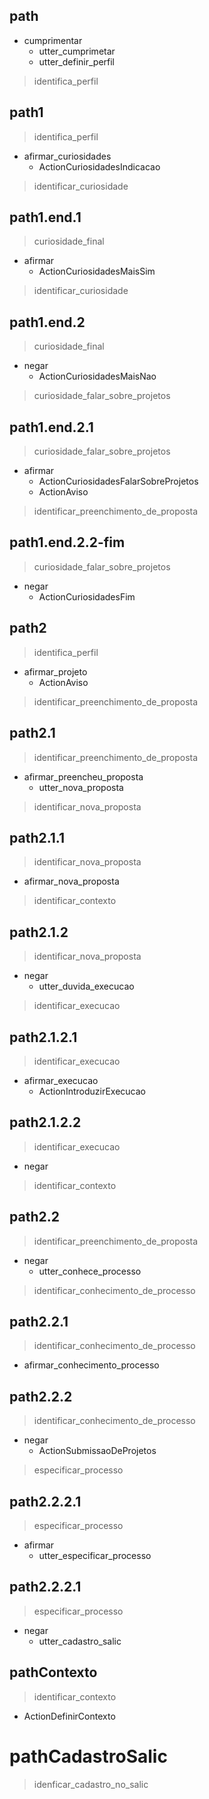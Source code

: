 ## path
* cumprimentar
  - utter_cumprimetar
  - utter_definir_perfil
> identifica_perfil

<!--- Fluxos Curiosidades --->

## path1
> identifica_perfil
* afirmar_curiosidades
  - ActionCuriosidadesIndicacao
> identificar_curiosidade

## path1.end.1
> curiosidade_final
* afirmar
  - ActionCuriosidadesMaisSim
> identificar_curiosidade

## path1.end.2
> curiosidade_final
* negar
  - ActionCuriosidadesMaisNao
> curiosidade_falar_sobre_projetos

## path1.end.2.1
> curiosidade_falar_sobre_projetos
* afirmar
  - ActionCuriosidadesFalarSobreProjetos
  - ActionAviso
> identificar_preenchimento_de_proposta

## path1.end.2.2-fim
> curiosidade_falar_sobre_projetos
* negar
  - ActionCuriosidadesFim

<!--- Fluxos Propostas e Projetos --->

## path2
> identifica_perfil
* afirmar_projeto
  - ActionAviso
> identificar_preenchimento_de_proposta

## path2.1
> identificar_preenchimento_de_proposta
* afirmar_preencheu_proposta
  - utter_nova_proposta
> identificar_nova_proposta

## path2.1.1
> identificar_nova_proposta
* afirmar_nova_proposta
> identificar_contexto

## path2.1.2
> identificar_nova_proposta
* negar
  - utter_duvida_execucao
> identificar_execucao

<!--- TODO - FLUXO DE EXECUÇÂO --->
## path2.1.2.1
> identificar_execucao
* afirmar_execucao
  - ActionIntroduzirExecucao

## path2.1.2.2
> identificar_execucao
* negar
> identificar_contexto

<!--- TODO - FLUXO DE EXECUÇÂO --->

## path2.2
> identificar_preenchimento_de_proposta
* negar
  - utter_conhece_processo
> identificar_conhecimento_de_processo

<!--- Conhecimento do Processo --->

## path2.2.1
> identificar_conhecimento_de_processo
* afirmar_conhecimento_processo

## path2.2.2
> identificar_conhecimento_de_processo
* negar
  - ActionSubmissaoDeProjetos
> especificar_processo

<!--- Conhecimento do Processo --->

<!---TODO - FLUXO EXPLICAÇÃO DO PROCESSO --->

## path2.2.2.1
> especificar_processo
* afirmar
  - utter_especificar_processo

## path2.2.2.1
> especificar_processo
* negar
  - utter_cadastro_salic


<!---TODO - FLUXO EXPLICAÇÃO DO PROCESSO --->





<!--- Fluxo de Conhecimento do Processo --->


## pathContexto
> identificar_contexto
- ActionDefinirContexto

# pathCadastroSalic
> idenficar_cadastro_no_salic
